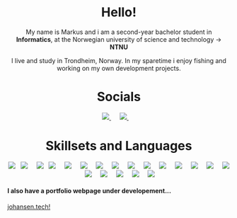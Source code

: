 <h1 align="center">Hello!</h1>
<p align='center'>
  My name is Markus and i am a second-year bachelor student in <b>Informatics</b>, at the Norwegian university of science and technology -> <b>NTNU</b>
</p>
<p align='center'>
  I live and study in Trondheim, Norway. In my sparetime i enjoy fishing and working on my own development projects.
</p>

<h1 align="center">Socials</h1>
<p align='center'>
  <a href="https://www.linkedin.com/in/markus-johansen-64625b208/">
     <img src="https://img.shields.io/badge/linkedin-%230077B5.svg?&style=for-the-badge&logo=linkedin&logoColor=white" />
  </a>&nbsp;&nbsp;&nbsp;&nbsp;
  <a href="mailto:markusarj@gmail.com">
    <img src="https://img.shields.io/badge/gmail-%23D14836.svg?&style=for-the-badge&logo=gmail&logoColor=white" />
  </a>&nbsp;&nbsp;&nbsp;&nbsp;
</p>

<h1 align="center">Skillsets and Languages</h1>
<p align="center">
  <img src="https://img.shields.io/badge/CSS3-1572B6?&style=for-the-badge&logo=CSS3&logoColor=white" />&nbsp;&nbsp;
  <img src="https://img.shields.io/badge/TypeScript-007ACC?style=for-the-badge&logo=Typescript&logoColor=white" />&nbsp;&nbsp;&nbsp;&nbsp;
  <img src="https://img.shields.io/badge/React-20232A?style=for-the-badge&logo=React&logoColor=61DAFB" />&nbsp;&nbsp;
  <img src="https://img.shields.io/badge/node.js%20-%23339933.svg?&style=for-the-badge&logo=node.js&logoColor=white" />&nbsp;&nbsp;&nbsp;&nbsp;
  <img src="https://img.shields.io/badge/-Tailwind-06B6D4?&style=for-the-badge&logo=Tailwind-css&logoColor=black" />&nbsp;&nbsp;&nbsp;&nbsp;
  <img src="https://img.shields.io/badge/-Java-F05032?&style=for-the-badge&logo=Oracle&logoColor=white" />&nbsp;&nbsp;&nbsp;&nbsp;
  <img src="https://img.shields.io/badge/-Python-3776AB?&style=for-the-badge&logo=Python&logoColor=white" />&nbsp;&nbsp;&nbsp;&nbsp;
  <img src="https://img.shields.io/badge/-Git-F05032?&style=for-the-badge&logo=Git&logoColor=white" />&nbsp;&nbsp;&nbsp;&nbsp;
  <img src="https://img.shields.io/badge/-Vercel-000000?&style=for-the-badge&logo=Vercel&logoColor=white" />&nbsp;&nbsp;&nbsp;&nbsp;
  <img src="https://img.shields.io/badge/-Figma-F24E1E?&style=for-the-badge&logo=Figma&logoColor=white" />&nbsp;&nbsp;&nbsp;&nbsp;
  <img src="https://img.shields.io/badge/-Wireshark-1679A7?&style=for-the-badge&logo=Wireshark&logoColor=white" />&nbsp;&nbsp;&nbsp;&nbsp;
  <img src="https://img.shields.io/badge/-Firebase-FFCA28?&style=for-the-badge&logo=Firebase&logoColor=black" />&nbsp;&nbsp;&nbsp;&nbsp;
  <img src="https://img.shields.io/badge/-Redux-764ABC?&style=for-the-badge&logo=Redux&logoColor=white" />&nbsp;&nbsp;&nbsp;&nbsp;
  <img src="https://img.shields.io/badge/-MUI-007FFF?&style=for-the-badge&logo=MUI&logoColor=white" />&nbsp;&nbsp;&nbsp;&nbsp;
  <img src="https://img.shields.io/badge/-Docker-2496ED?&style=for-the-badge&logo=Docker&logoColor=white" />&nbsp;&nbsp;&nbsp;&nbsp;
  <img src="https://img.shields.io/badge/-SQLite-003B57?&style=for-the-badge&logo=SQLite&logoColor=white" />&nbsp;&nbsp;&nbsp;&nbsp;
  <img src="https://img.shields.io/badge/-Kotlin-7F52FF?&style=for-the-badge&logo=Kotlin&logoColor=white" />&nbsp;&nbsp;&nbsp;&nbsp;
  <img src="https://img.shields.io/badge/-PostgreSQL-4169E1?&style=for-the-badge&logo=PostgreSQL&logoColor=white" />&nbsp;&nbsp;&nbsp;&nbsp;
  <img src="https://img.shields.io/badge/-Next-00000?&style=for-the-badge&logo=Next&logoColor=white" />&nbsp;&nbsp;&nbsp;&nbsp;
  <img src="https://img.shields.io/badge/-Exposed-00000?&style=for-the-badge&logo=JetBrains&logoColor=white" />&nbsp;&nbsp;&nbsp;&nbsp;
</p>


<p align='center'>
<h4>I also have a portfolio webpage under developement...</h4>
  <a href="https://www.johansen.tech/">johansen.tech!</a>&nbsp;&nbsp;&nbsp;
</p>
